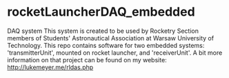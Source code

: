 # rocketLauncherDAQ_embedded
DAQ system
This system is created to be used by Rocketry Section members of Students' Astronautical Association at Warsaw University of Technology.
This repo contains software for two embedded systems: 'transmitterUnit', mounted on rocket launcher, and 'receiverUnit'.
A bit more information on that project can be found on my website: http://lukemeyer.me/rldas.php